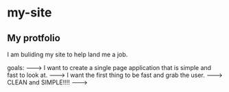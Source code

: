 # my-site
My protfolio
---
I am buliding my site to help land me a job.

goals: 
---> I want to create a single page application that is simple and fast to look at.
---> I want the first thing to be fast and grab the user. 
---> CLEAN and SIMPLE!!!!
---> 
